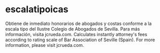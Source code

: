 # escalatipoicas
Obtiene de inmediato honorarios de abogados y costas conforme a la escala tipo del Ilustre Colegio de Abogados de Sevilla. Para más información, visita jcrueda.com.
Calculates instantly attorney's fees according to rating scale of Bar Association of Seville (Spain). For more information, please visit jcrueda.com.
